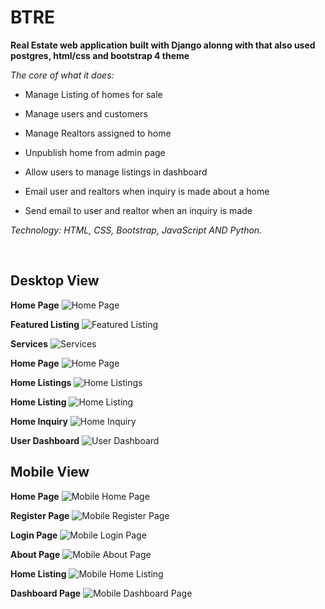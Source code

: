 # BTRE

**Real Estate web application built with Django alonng with that also used postgres, html/css and bootstrap 4 theme**

_The core of what it does:_

- Manage Listing of homes for sale

- Manage users and customers

- Manage Realtors assigned to home

- Unpublish home from admin page

- Allow users to manage listings in dashboard

- Email user and realtors when inquiry is made about a home

- Send email to user and realtor when an inquiry is made

_Technology: HTML, CSS, Bootstrap, JavaScript AND Python._

<br>

## Desktop View

**Home Page**
![Home Page](https://res.cloudinary.com/romie/image/upload/v1595597776/BTrealestate/Annotation_2020-06-09_011524.png)

**Featured Listing**
![Featured Listing](https://res.cloudinary.com/romie/image/upload/v1595597781/BTrealestate/featured-listing-2020-06-09.png)

**Services**
![Services](https://res.cloudinary.com/romie/image/upload/v1595597783/BTrealestate/home-services-2020-06-09.png)

**Home Page**
![Home Page](https://res.cloudinary.com/romie/image/upload/v1595597787/BTrealestate/Screen_Shot_2020-06-09_at_01.38.51.png)

**Home Listings**
![Home Listings](https://res.cloudinary.com/romie/image/upload/v1595597786/BTrealestate/home-listing-2020-06-09.png)

**Home Listing**
![Home Listing](https://res.cloudinary.com/romie/image/upload/v1595597803/BTrealestate/featured-listings-listing-2020-06-09.png)

**Home Inquiry**
![Home Inquiry](https://res.cloudinary.com/romie/image/upload/v1595597807/BTrealestate/featured-listings-listing-inquiry-2020-06-09.png)

**User Dashboard**
![User Dashboard](https://res.cloudinary.com/romie/image/upload/v1595597775/BTrealestate/Dashboard-2020-06-09.png)


## Mobile View

**Home Page**
![Mobile Home Page](https://res.cloudinary.com/romie/image/upload/v1595597787/BTrealestate/Screen_Shot_2020-06-09_at_01.38.51.png)

**Register Page**
![Mobile Register Page](https://res.cloudinary.com/romie/image/upload/v1595597789/BTrealestate/Screen_Shot_2020-06-09_at_01.39.10.png)

**Login Page**
![Mobile Login Page](https://res.cloudinary.com/romie/image/upload/v1595597792/BTrealestate/Screen_Shot_2020-06-09_at_01.39.21.png)

**About Page**
![Mobile About Page](https://res.cloudinary.com/romie/image/upload/v1595597807/BTrealestate/Screen_Shot_2020-06-09_at_01.37.40.png)

**Home Listing**
![Mobile Home Listing](https://res.cloudinary.com/romie/image/upload/v1595597804/BTrealestate/Screen_Shot_2020-06-09_at_01.38.12.png)

**Dashboard Page**
![Mobile Dashboard Page](https://res.cloudinary.com/romie/image/upload/v1595597790/BTrealestate/Screen_Shot_2020-06-09_at_01.38.26.png)
